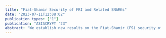 ```yaml
---
title: "Fiat-Shamir Security of FRI and Related SNARKs"
date: "2023-07-11T12:08:02"
publication_types: ["1"]
publication: "ASIACRYPT '23"
abstract: "We establish new results on the Fiat-Shamir (FS) security of several protocols that are widely used in practice, and we provide general tools for establishing similar results for others. More precisely, we: (1) prove the FS security of the FRI and batched FRI protocols; (2) analyze a general class of protocols, which we call delta-correlated, that use low-degree proximity testing as a subroutine (this includes many 'Plonk-like' protocols (e.g., Plonky2 and Redshift), ethSTARK, RISC Zero, etc.); and (3) prove FS security of the aforementioned 'Plonk-like' protocols, and sketch how to prove the same for the others. We obtain our first result by analyzing the round-by-round (RBR) soundness and RBR knowledge soundness of FRI. For the second result, we prove that if a delta-correlated protocol is RBR (knowledge) sound under the assumption that adversaries always send low-degree polynomials, then it is RBR (knowledge) sound in general. Equipped with this tool, we prove our third result by formally showing that 'Plonk-like' protocols are RBR (knowledge) sound under the assumption that adversaries always send low-degree polynomials. We then outline analogous arguments for the remainder of the aforementioned protocols. To the best of our knowledge, ours is the first formal analysis of the Fiat-Shamir security of FRI and widely deployed protocols that invoke it."
---
```


